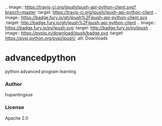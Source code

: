 .. image:: https://travis-ci.org/jpush/jpush-api-python-client.svg?branch=master
    :target: https://travis-ci.org/jpush/jpush-api-python-client
.. image:: https://badge.fury.io/gh/jpush%2Fjpush-api-python-client.svg
    :target: http://badge.fury.io/gh/jpush%2Fjpush-api-python-client
.. image:: https://badge.fury.io/py/jpush.svg
    :target: http://badge.fury.io/py/jpush
.. image:: https://pypip.in/download/jpush/badge.svg
    :target: https://pypi.python.org/pypi/jpush/
    :alt: Downloads

advancedpython
==============

python advanced program learning

<h3>Author</h3>
hupantingxue
<h3>License</h3>
Apache 2.0
